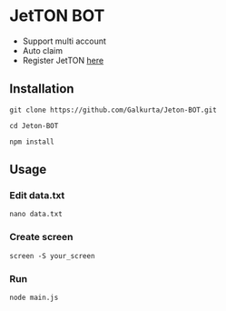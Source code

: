 # JetTON BOT

- Support multi account
- Auto claim
- Register JetTON [here](https://t.me/jettons_earn_bot?start=210022)

## Installation

```
git clone https://github.com/Galkurta/Jeton-BOT.git
```

```
cd Jeton-BOT
```

```
npm install
```

## Usage
### Edit data.txt

```
nano data.txt
```

### Create screen

```
screen -S your_screen
```

### Run

```
node main.js
```
